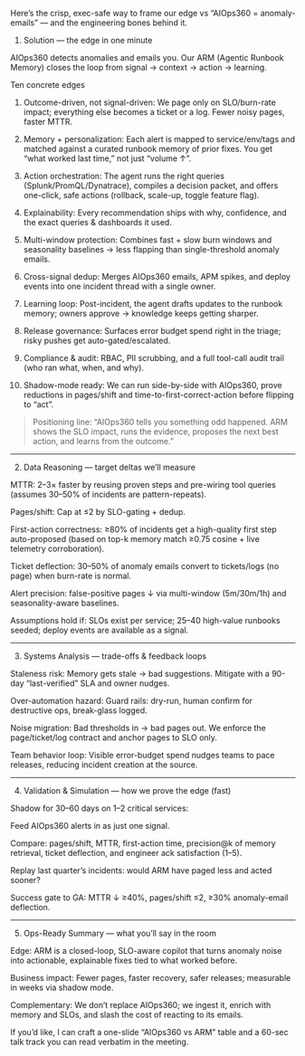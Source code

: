 Here’s the crisp, exec-safe way to frame our edge vs “AIOps360 = anomaly-emails” — and the engineering bones behind it.

1) Solution — the edge in one minute

AIOps360 detects anomalies and emails you.
Our ARM (Agentic Runbook Memory) closes the loop from signal → context → action → learning.

Ten concrete edges

1. Outcome-driven, not signal-driven: We page only on SLO/burn-rate impact; everything else becomes a ticket or a log. Fewer noisy pages, faster MTTR.


2. Memory + personalization: Each alert is mapped to service/env/tags and matched against a curated runbook memory of prior fixes. You get “what worked last time,” not just “volume ↑”.


3. Action orchestration: The agent runs the right queries (Splunk/PromQL/Dynatrace), compiles a decision packet, and offers one-click, safe actions (rollback, scale-up, toggle feature flag).


4. Explainability: Every recommendation ships with why, confidence, and the exact queries & dashboards it used.


5. Multi-window protection: Combines fast + slow burn windows and seasonality baselines → less flapping than single-threshold anomaly emails.


6. Cross-signal dedup: Merges AIOps360 emails, APM spikes, and deploy events into one incident thread with a single owner.


7. Learning loop: Post-incident, the agent drafts updates to the runbook memory; owners approve → knowledge keeps getting sharper.


8. Release governance: Surfaces error budget spend right in the triage; risky pushes get auto-gated/escalated.


9. Compliance & audit: RBAC, PII scrubbing, and a full tool-call audit trail (who ran what, when, and why).


10. Shadow-mode ready: We can run side-by-side with AIOps360, prove reductions in pages/shift and time-to-first-correct-action before flipping to “act”.



> Positioning line: “AIOps360 tells you something odd happened. ARM shows the SLO impact, runs the evidence, proposes the next best action, and learns from the outcome.”




---

2) Data Reasoning — target deltas we’ll measure

MTTR: 2–3× faster by reusing proven steps and pre-wiring tool queries (assumes 30–50% of incidents are pattern-repeats).

Pages/shift: Cap at ≤2 by SLO-gating + dedup.

First-action correctness: ≥80% of incidents get a high-quality first step auto-proposed (based on top-k memory match ≥0.75 cosine + live telemetry corroboration).

Ticket deflection: 30–50% of anomaly emails convert to tickets/logs (no page) when burn-rate is normal.

Alert precision: false-positive pages ↓ via multi-window (5m/30m/1h) and seasonality-aware baselines.


Assumptions hold if: SLOs exist per service; 25–40 high-value runbooks seeded; deploy events are available as a signal.


---

3) Systems Analysis — trade-offs & feedback loops

Staleness risk: Memory gets stale → bad suggestions. Mitigate with a 90-day “last-verified” SLA and owner nudges.

Over-automation hazard: Guard rails: dry-run, human confirm for destructive ops, break-glass logged.

Noise migration: Bad thresholds in → bad pages out. We enforce the page/ticket/log contract and anchor pages to SLO only.

Team behavior loop: Visible error-budget spend nudges teams to pace releases, reducing incident creation at the source.



---

4) Validation & Simulation — how we prove the edge (fast)

Shadow for 30–60 days on 1–2 critical services:

Feed AIOps360 alerts in as just one signal.

Compare: pages/shift, MTTR, first-action time, precision@k of memory retrieval, ticket deflection, and engineer ack satisfaction (1–5).

Replay last quarter’s incidents: would ARM have paged less and acted sooner?

Success gate to GA: MTTR ↓ ≥40%, pages/shift ≤2, ≥30% anomaly-email deflection.



---

5) Ops-Ready Summary — what you’ll say in the room

Edge: ARM is a closed-loop, SLO-aware copilot that turns anomaly noise into actionable, explainable fixes tied to what worked before.

Business impact: Fewer pages, faster recovery, safer releases; measurable in weeks via shadow mode.

Complementary: We don’t replace AIOps360; we ingest it, enrich with memory and SLOs, and slash the cost of reacting to its emails.


If you’d like, I can craft a one-slide “AIOps360 vs ARM” table and a 60-sec talk track you can read verbatim in the meeting.

